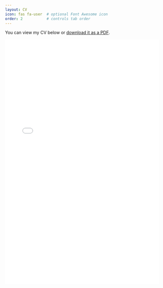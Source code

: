 ```yaml
---
layout: CV
icon: fas fa-user  # optional Font Awesome icon
order: 2           # controls tab order
---
```


You can view my CV below or [download it as a PDF](/assets/files/cv.pdf).

<iframe src="/assets/files/cv.pdf" width="100%" height="800px" style="border: none;">
  This browser does not support PDFs. Please download the file to view it: 
  <a href="/assets/files/cv.pdf">Download PDF</a>.
</iframe>


